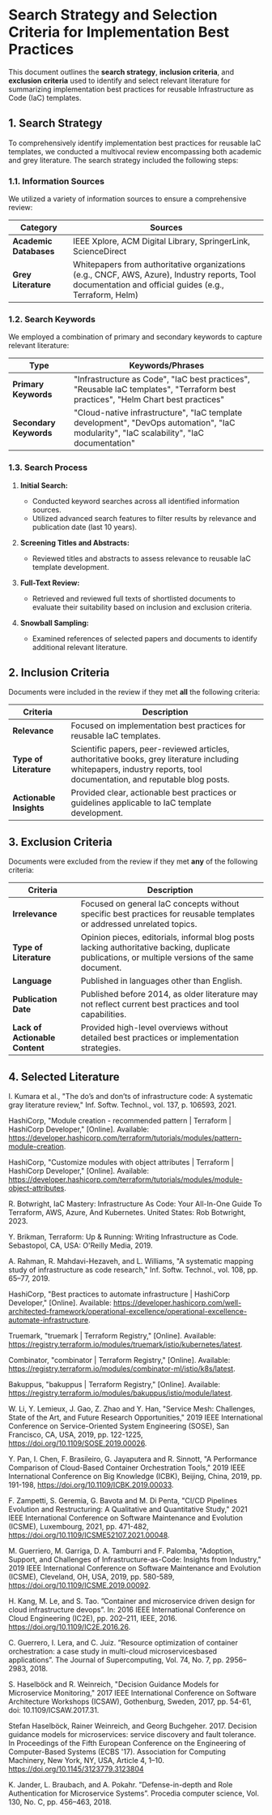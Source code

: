 # Search Strategy and Selection Criteria for Implementation Best Practices

This document outlines the **search strategy**, **inclusion criteria**, and **exclusion criteria** used to identify and select relevant literature for summarizing implementation best practices for reusable Infrastructure as Code (IaC) templates.

## 1. Search Strategy

To comprehensively identify implementation best practices for reusable IaC templates, we conducted a multivocal review encompassing both academic and grey literature. The search strategy included the following steps:

### 1.1. Information Sources

We utilized a variety of information sources to ensure a comprehensive review:

| **Category**          | **Sources**                                                                                           |
|-----------------------|-------------------------------------------------------------------------------------------------------|
| **Academic Databases**| IEEE Xplore, ACM Digital Library, SpringerLink, ScienceDirect                        |
| **Grey Literature**   | Whitepapers from authoritative organizations (e.g., CNCF, AWS, Azure), Industry reports, Tool documentation and official guides (e.g., Terraform, Helm) |
                                
### 1.2. Search Keywords

We employed a combination of primary and secondary keywords to capture relevant literature:

| **Type**             | **Keywords/Phrases**                                                                                  |
|----------------------|--------------------------------------------------------------------------------------------------------|
| **Primary Keywords** | "Infrastructure as Code", "IaC best practices", "Reusable IaC templates", "Terraform best practices", "Helm Chart best practices" |
| **Secondary Keywords** | "Cloud-native infrastructure", "IaC template development", "DevOps automation", "IaC modularity", "IaC scalability", "IaC documentation" |


### 1.3. Search Process

1. **Initial Search:**
   - Conducted keyword searches across all identified information sources.
   - Utilized advanced search features to filter results by relevance and publication date (last 10 years).

2. **Screening Titles and Abstracts:**
   - Reviewed titles and abstracts to assess relevance to reusable IaC template development.

3. **Full-Text Review:**
   - Retrieved and reviewed full texts of shortlisted documents to evaluate their suitability based on inclusion and exclusion criteria.

4. **Snowball Sampling:**
   - Examined references of selected papers and documents to identify additional relevant literature.

## 2. Inclusion Criteria

Documents were included in the review if they met **all** the following criteria:

| **Criteria**            | **Description**                                                                                                               |
|-------------------------|-------------------------------------------------------------------------------------------------------------------------------|
| **Relevance**           | Focused on implementation best practices for reusable IaC templates.                                                          |
| **Type of Literature**  | Scientific papers, peer-reviewed articles, authoritative books, grey literature including whitepapers, industry reports, tool documentation, and reputable blog posts. |
| **Actionable Insights** | Provided clear, actionable best practices or guidelines applicable to IaC template development.                                |

## 3. Exclusion Criteria

Documents were excluded from the review if they met **any** of the following criteria:

| **Criteria**            | **Description**                                                                                                               |
|-------------------------|-------------------------------------------------------------------------------------------------------------------------------|
| **Irrelevance**         | Focused on general IaC concepts without specific best practices for reusable templates or addressed unrelated topics.           |
| **Type of Literature**  | Opinion pieces, editorials, informal blog posts lacking authoritative backing, duplicate publications, or multiple versions of the same document. |
| **Language**            | Published in languages other than English.                                                                                     |
| **Publication Date**    | Published before 2014, as older literature may not reflect current best practices and tool capabilities.                       |
| **Lack of Actionable Content** | Provided high-level overviews without detailed best practices or implementation strategies.                                           |


## 4. Selected Literature

I. Kumara et al., "The do’s and don’ts of infrastructure code: A systematic gray literature review," Inf. Softw. Technol., vol. 137, p. 106593, 2021.

HashiCorp, "Module creation - recommended pattern | Terraform | HashiCorp Developer," [Online]. Available: https://developer.hashicorp.com/terraform/tutorials/modules/pattern-module-creation.

HashiCorp, "Customize modules with object attributes | Terraform | HashiCorp Developer," [Online]. Available: https://developer.hashicorp.com/terraform/tutorials/modules/module-object-attributes.

R. Botwright, IaC Mastery: Infrastructure As Code: Your All-In-One Guide To Terraform, AWS, Azure, And Kubernetes. United States: Rob Botwright, 2023.

Y. Brikman, Terraform: Up & Running: Writing Infrastructure as Code. Sebastopol, CA, USA: O'Reilly Media, 2019.

A. Rahman, R. Mahdavi-Hezaveh, and L. Williams, "A systematic mapping study of infrastructure as code research," Inf. Softw. Technol., vol. 108, pp. 65–77, 2019.

HashiCorp, "Best practices to automate infrastructure | HashiCorp Developer," [Online]. Available: https://developer.hashicorp.com/well-architected-framework/operational-excellence/operational-excellence-automate-infrastructure.

Truemark, "truemark | Terraform Registry," [Online]. Available: https://registry.terraform.io/modules/truemark/istio/kubernetes/latest.

Combinator, "combinator | Terraform Registry," [Online]. Available: https://registry.terraform.io/modules/combinator-ml/istio/k8s/latest.

Bakuppus, "bakuppus | Terraform Registry," [Online]. Available: https://registry.terraform.io/modules/bakuppus/istio/module/latest.

 W. Li, Y. Lemieux, J. Gao, Z. Zhao and Y. Han, "Service Mesh: Challenges, State of the Art, and Future Research Opportunities," 2019 IEEE International Conference on Service-Oriented System Engineering (SOSE), San Francisco, CA, USA, 2019, pp. 122-1225, https://doi.org/10.1109/SOSE.2019.00026.

Y. Pan, I. Chen, F. Brasileiro, G. Jayaputera and R. Sinnott, "A Performance Comparison of Cloud-Based Container Orchestration Tools," 2019 IEEE International Conference on Big Knowledge (ICBK), Beijing, China, 2019, pp. 191-198, https://doi.org/10.1109/ICBK.2019.00033.

F. Zampetti, S. Geremia, G. Bavota and M. Di Penta, "CI/CD Pipelines Evolution and Restructuring: A Qualitative and Quantitative Study," 2021 IEEE International Conference on Software Maintenance and Evolution (ICSME), Luxembourg, 2021, pp. 471-482, https://doi.org/10.1109/ICSME52107.2021.00048.

M. Guerriero, M. Garriga, D. A. Tamburri and F. Palomba, "Adoption, Support, and Challenges of Infrastructure-as-Code: Insights from Industry," 2019 IEEE International Conference on Software Maintenance and Evolution (ICSME), Cleveland, OH, USA, 2019, pp. 580-589, https://doi.org/10.1109/ICSME.2019.00092.

H. Kang, M. Le, and S. Tao. ”Container and microservice driven design for cloud infrastructure devops”. In: 2016 IEEE International Conference on Cloud Engineering (IC2E), pp. 202–211, IEEE, 2016. https://doi.org/10.1109/IC2E.2016.26.

C. Guerrero, I. Lera, and C. Juiz. ”Resource optimization of container orchestration: a case study in multi-cloud microservicesbased applications”. The Journal of Supercomputing, Vol. 74, No. 7, pp. 2956–2983, 2018.

S. Haselböck and R. Weinreich, "Decision Guidance Models for Microservice Monitoring," 2017 IEEE International Conference on Software Architecture Workshops (ICSAW), Gothenburg, Sweden, 2017, pp. 54-61, doi: 10.1109/ICSAW.2017.31.  

Stefan Haselböck, Rainer Weinreich, and Georg Buchgeher. 2017. Decision guidance models for microservices: service discovery and fault tolerance. In Proceedings of the Fifth European Conference on the Engineering of Computer-Based Systems (ECBS '17). Association for Computing Machinery, New York, NY, USA, Article 4, 1–10. https://doi.org/10.1145/3123779.3123804

K. Jander, L. Braubach, and A. Pokahr. ”Defense-in-depth and Role Authentication for Microservice Systems”. Procedia computer science, Vol. 130, No. C, pp. 456–463, 2018.





